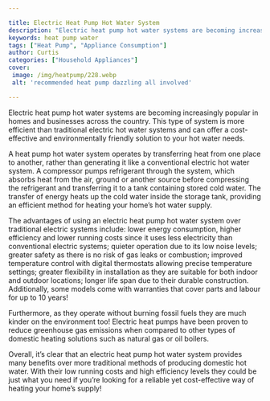 ```yaml
---

title: Electric Heat Pump Hot Water System
description: "Electric heat pump hot water systems are becoming increasingly popular in homes and businesses across the country. This type of sy...get the full scoop"
keywords: heat pump water
tags: ["Heat Pump", "Appliance Consumption"]
author: Curtis
categories: ["Household Appliances"]
cover: 
 image: /img/heatpump/228.webp
 alt: 'recommended heat pump dazzling all involved'

---
```


Electric heat pump hot water systems are becoming increasingly popular in homes and businesses across the country. This type of system is more efficient than traditional electric hot water systems and can offer a cost-effective and environmentally friendly solution to your hot water needs.

A heat pump hot water system operates by transferring heat from one place to another, rather than generating it like a conventional electric hot water system. A compressor pumps refrigerant through the system, which absorbs heat from the air, ground or another source before compressing the refrigerant and transferring it to a tank containing stored cold water. The transfer of energy heats up the cold water inside the storage tank, providing an efficient method for heating your home’s hot water supply.

The advantages of using an electric heat pump hot water system over traditional electric systems include: lower energy consumption, higher efficiency and lower running costs since it uses less electricity than conventional electric systems; quieter operation due to its low noise levels; greater safety as there is no risk of gas leaks or combustion; improved temperature control with digital thermostats allowing precise temperature settings; greater flexibility in installation as they are suitable for both indoor and outdoor locations; longer life span due to their durable construction. Additionally, some models come with warranties that cover parts and labour for up to 10 years! 

Furthermore, as they operate without burning fossil fuels they are much kinder on the environment too! Electric heat pumps have been proven to reduce greenhouse gas emissions when compared to other types of domestic heating solutions such as natural gas or oil boilers. 

Overall, it’s clear that an electric heat pump hot water system provides many benefits over more traditional methods of producing domestic hot water. With their low running costs and high efficiency levels they could be just what you need if you’re looking for a reliable yet cost-effective way of heating your home’s supply!
